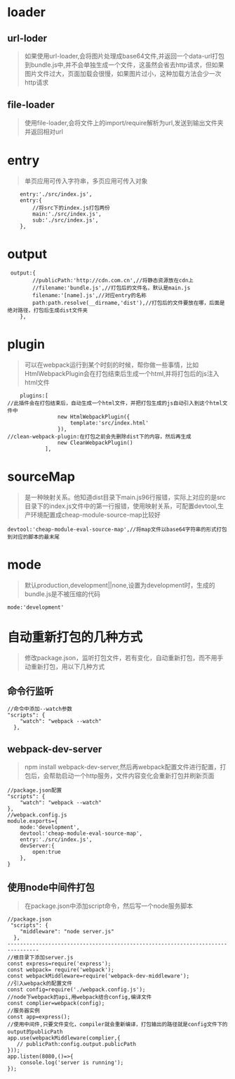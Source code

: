 # loader

## url-loder

> 如果使用url-loader,会将图片处理成base64文件,并返回一个data-url打包到bundle.js中,并不会单独生成一个文件，这虽然会省去http请求，但如果图片文件过大，页面加载会很慢，如果图片过小，这种加载方法会少一次http请求

## file-loader

> 使用file-loader,会将文件上的import/require解析为url,发送到输出文件夹并返回相对url

# entry

> 单页应用可传入字符串，多页应用可传入对象

```
    entry:'./src/index.js',
    entry:{
        //将src下的index.js打包两份
        main:'./src/index.js',
        sub:'./src/index.js',
    },
```
# output

```
 output:{
        //publicPath:'http://cdn.com.cn',//将静态资源放在cdn上
        //filename:'bundle.js',//打包后的文件名，默认是main.js
        filename:'[name].js',//对应entry的名称
        path:path.resolve(__dirname,'dist'),//打包后的文件要放在哪，后面是绝对路径，打包后生成dist文件夹
    },
```

# plugin

> 可以在webpack运行到某个时刻的时候，帮你做一些事情，比如HtmlWebpackPlugin会在打包结束后生成一个html,并将打包后的js注入html文件

```
    plugins:[   
//此插件会在打包结束后，自动生成一个html文件，并把打包生成的js自动引入到这个html文件中
                new HtmlWebpackPlugin({
                    template:'src/index.html'
                }),
//clean-webpack-plugin:在打包之前会先删除dist下的内容，然后再生成
                new CleanWebpackPlugin()
            ],
```

# sourceMap

> 是一种映射关系。他知道dist目录下main.js96行报错，实际上对应的是src目录下的index.js文件中的第一行报错，使用映射关系，可配置devtool,生产环境配置成cheap-module-source-map比较好

```
devtool:'cheap-module-eval-source-map',//将map文件以base64字符串的形式打包到对应的脚本的最末尾
```

# mode
> 默认production,development||none,设置为development时，生成的bundle.js是不被压缩的代码

```
mode:'development'
```

# 自动重新打包的几种方式
> 修改package.json，监听打包文件，若有变化，自动重新打包，而不用手动重新打包，用以下几种方式

## 命令行监听
```
//命令中添加--watch参数
"scripts": {
    "watch": "webpack --watch"
  },
```
## webpack-dev-server

> npm install webpack-dev-server,然后再webpack配置文件进行配置，打包后，会帮助启动一个http服务，文件内容变化会重新打包并刷新页面

```
//package.json配置
"scripts": {
    "watch": "webpack --watch"
},
//webpack.config.js
module.exports={
    mode:'development',
    devtool:'cheap-module-eval-source-map',
    entry:'./src/index.js',
    devServer:{
        open:true
    },
}
```
## 使用node中间件打包
> 在package.json中添加script命令，然后写一个node服务脚本

```
//package.json
 "scripts": {
    "middleware": "node server.js"
  },
--------------------------------------------------------------------------------
//根目录下添加server.js
const express=require('express');
const webpack= require('webpack');
const webpackMiddleware=require('webpack-dev-middleware');
//引入webpack的配置文件
const config=require('./webpack.config.js');
//node下webpack的api,用webpack结合config,编译文件
const complier=webpack(config);
//服务器实例
const app=express();  
//使用中间件,只要文件变化，compiler就会重新编译，打包输出的路径就是config文件下的output的publicPath
app.use(webpackMiddleware(complier,{
   // publicPath:config.output.publicPath
}));
app.listen(8080,()=>{
    console.log('server is running');
});
```






